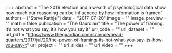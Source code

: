 +++
abstract = "The 2016 election and a wealth of psychological data show how much our reasoning can be influenced by how information is framed"
authors = ["Steve Rathje"]
date = "2017-07-20"
image = ""
image_preview = ""
math = false
publication = "The Gaurdian"
title = "The power of framing: It’s not what you say, it’s how you say it"
url_code = ""
url_dataset = ""
url_pdf = "https://www.theguardian.com/science/head-quarters/2017/jul/20/the-power-of-framing-its-not-what-you-say-its-how-you-say-it"
url_project = ""
url_slides = ""
url_video = ""
+++


